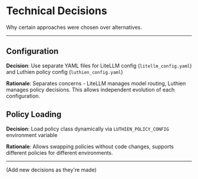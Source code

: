 # Technical Decisions

Why certain approaches were chosen over alternatives.

---

## Configuration

**Decision**: Use separate YAML files for LiteLLM config (`litellm_config.yaml`) and Luthien policy config (`luthien_config.yaml`)

**Rationale**: Separates concerns - LiteLLM manages model routing, Luthien manages policy decisions. This allows independent evolution of each configuration.

## Policy Loading

**Decision**: Load policy class dynamically via `LUTHIEN_POLICY_CONFIG` environment variable

**Rationale**: Allows swapping policies without code changes, supports different policies for different environments.

---

(Add new decisions as they're made)

